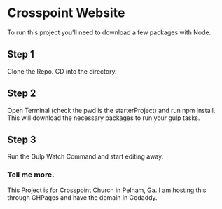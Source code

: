 # Crosspoint Website
To run this project you'll need to download a few packages with Node. 

## Step 1
Clone the Repo. CD into the directory.

## Step 2
Open Terminal (check the pwd is the starterProject) and run npm install. This will download the necessary packages to run your gulp tasks. 

## Step 3 
Run the Gulp Watch Command and start editing away. 

### Tell me more.
This Project is for Crosspoint Church in Pelham, Ga. I am hosting this through GHPages and have the domain in Godaddy.
